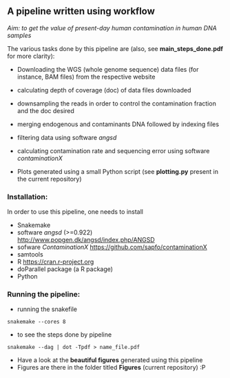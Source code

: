 ## A pipeline written using workflow

*Aim: to get the value of present-day human contamination in human DNA samples*


The various tasks done by this pipeline are (also, see **main_steps_done.pdf** for more clarity):

- Downloading the WGS (whole genome sequence) data files (for instance, BAM files) from the respective website

- calculating depth of coverage (doc) of data files downloaded

- downsampling the reads in order to control the contamination fraction and the doc desired

- merging endogenous and contaminants DNA followed by indexing files

- filtering data using software *angsd*
- calculating contamination rate and sequencing error using software *contaminationX*
- Plots generated using a small Python script (see **plotting.py** present in the current repository)


### Installation: ###

In order to use this pipeline, one needs to install

- Snakemake
- software *angsd* (>=0.922) 
  http://www.popgen.dk/angsd/index.php/ANGSD
- sofware *ContaminationX* 
  https://github.com/sapfo/contaminationX
- samtools
- R
  https://cran.r-project.org
- doParallel package (a R package)
- Python


### Running the pipeline: ###

* running the snakefile 
```
snakemake --cores 8
```

* to see the steps done by pipeline 

```
snakemake --dag | dot -Tpdf > name_file.pdf
```

- Have a look at the **beautiful figures** generated using this pipeline
- Figures are there in the folder titled **Figures** (current repository) :P

